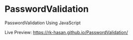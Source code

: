 # PasswordValidation
PasswordValidation Using JavaScript

Live Preview: https://rk-hasan.github.io/PasswordValidation/

